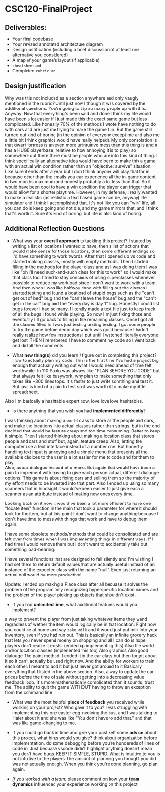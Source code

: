# CSC120-FinalProject

## Deliverables:
 - Your final codebase
 - Your revised annotated architecture diagram
 - Design justification (including a brief discussion of at least one alternative you considered)
 - A map of your game's layout (if applicable)
 - `cheatsheet.md`
 - Completed `rubric.md`

## Design justification
Why was this not included as a section anywhere and only vaugly mentioned in the rubric? Until just now I though it was covered by the additional questions. You're going to trip so many people up with this. Anyway:
Now that everything's been said and done I think my life would have been a lot easier if I just made this the exact same game but less complicated. Like honestly 70% of the methods I wrote have nothing to do with cars and are just me trying to make the game fun. But the game still turned out kind of boring (in the opinion of everyone except me and also me a little bit I think graphics would have really helped). My only consolation is that dwarf fortress is an even more unintuitive mess than this thing is and it has a HUGE playerbase (relative to how annoying it is to play) so somewhere out there there must be people who are into this kind of thing. 
I think specifically an alternative idea would have been to make this a game with an actual win condition rather than an "objective: survive" situation. Like sure it ends after a year but I don't think anyone will play that far in because other than the emails you can experience all the in-game content in two months maximum and honestly probably a lot less than that. So it would have been cool to have a win condition the player can trigger that would allow for a shorter playtime. However, in my defense, I really wanted to make a realistic (as realistic a text based game can be, anyway) life simulator and I think I accomplished that. It's not like you can "win" life, all you can do is keep going and not die, and my game mirrors that, and I think that's worth it. Sure it's kind of boring, but life is also kind of boring. 

  
## Additional Reflection Questions
 - What was your **overall approach** to tackling this project?
 I started by writing a list of locations I wanted to have, then a list of actions that would make sense for those locations, then some different endings so I'd have something to work twords. After that I opened up vs code and started making classes, mostly with empty methods. Then I started filling in the methods for the player class and as I was doing them I was like "oh i'll need such-and-such class for this to work" so I would make that class too. I tried to stay concious of using superclasses whenever possible to reduce my workload since I don't want to work with a team. 
 And then when I was like halfway done with filling out the classes I started testing and found a boatload of stupid bugs such as the "can't get out of bed" bug and the "can't leave the house" bug and the "can't get in the car" bug and the "every day is day 1" bug. Honestly I could list bugs forever I had so many. I literally made a text file just to keep track of all the bugs I found while playing. So now I'm just fixing those and eventually I'll go back to filling in the remaining classes.
 Once I got all the classes filled in I was just testing testing testing. I got some people to try the game before demo day which was good because I hadn't really realize how few instructions I put until I watched literally everyone get lost.
 THEN I remebered I have to comment my code so I went back and did all the comments

 - What **new thing(s)** did you learn / figure out in completing this project?
 How to actually plan my code. This is the first time I've had a project big enough that actually writing out what I would need ahead of time felt worthwhile. In 110 Pablo was always like "PLAN BEFORE YOU CODE" but that always felt like busywork, why plan to make something that only takes like ~300 lines tops. It's faster to just write somthing and test it. But java is kind of a pain to test so it was worth it to make my little spreadsheet. 

 Also I'm basically a hashtable expert now, love love love hashtables.
 - Is there anything that you wish you had **implemented differently**?

 I was thinking about making a `world` class to store all the people and cars, and make the locations into actual classes rather than strings. but in the end decided that would be feature creep and too time consuming. Better to keep it simple.
Then I started thinking about making a location class that stores people and cars and stuff but, again, feature creep.
Also, letting the computer use a text interface instead of a number one. But honestly handling text input is annoying and a simple menu that presents all the available choices to the user is a lot easier for me to code and for them to play.  
Also, actual dialogue instead of a menu. But again that would have been a pain to implement with having to give each person actual, different dialouge options. This game is about fixing cars and selling them so the majority of my effort needs to be invested into that part.
Also I ended up using so many scanners that in hindsight it would've been easier to just give each a scanner as an attribute instead of making new ones every time.

Looking back on it now it would've been a lot more efficient to have one "locate item" function in the main that took a parameter for where it should look for the item, but at this point I don't want to change anything becuase I don't have time to mess with things that work and have to debug them again.

I have some obsolete methods/methods that could be consolidated and are left over from times when I was implementing things in different ways. If I had time I would remove them but I don't want to accidentally take out something load-bearing.

I have several functions that are designed to fail silently and I'm wishing I had set them to return default values that are actually useful instead of an instance of the expected class with the name "null". Even just returning an actual null would be more productive!



Update: I ended up making a Place class after all becuase it solves the problem of the program only recognizing hyperspecific location names and the problem of the player picking up objects that shouldn't exist.

 - If you had **unlimited time**, what additional features would you implement?

a way to prevent the player from just taking whatever items they wand regradless of wether the item would logically be in that location. Right now you could be at home and say `take milk` and it would just put milk into your inventory, even if you had run out. This is basically an infinite grocery hack that lets you never spend moeny on shopping and all I can do is hope players don't reaize it exists. (ended up implementing this)
Also the world and/or location classes (implenented this too)
Also graphics
Also good dialouge
The paint method. I coded it in the car class but then forgot about it so it can't actually be used right now.
And the ability for workers to train each other. I meant to add it but just never got around to it
Basically everything that I listed in the above section. 
Also, a way to update the car prices before the time of sale without getting into a decreasing value feedback loop. It's more mathematically complicated than it sounds, trust me.
The ability to quit the game WITHOUT having to throw an exception from the command line

 
 - What was the most helpful **piece of feedback** you received while working on your project? Who gave it to you?
I was struggling with implementing this one easter egg involving the bus, and I was talking to Hajer about it and she was like "You don't have to add that." and that was like game-changing to me. 

 - If you could go back in time and give your past self some **advice** about this project, what hints would you give?
think about organization before implementation. do some debugging before you're hundereds of lines of code in. Just becuase vscode didn't highlight anything doesn't mean you don't have bugs. 
KEEP IT SIMPLE, STUPID.
What is intuitive to you is not intuitive to the players
The amount of planning you thought you did was not actually enough. When you think you're done planning, go plan again.
 - _If you worked with a team:_ please comment on how your **team dynamics** influenced your experience working on this project.
